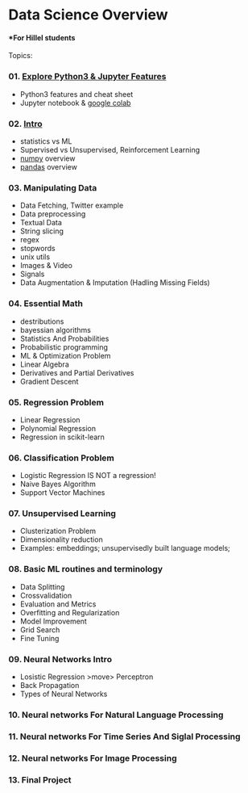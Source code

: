# Data Science Overview
#### *For Hillel students

Topics:
### 01. [Explore Python3 & Jupyter Features](https://github.com/korobool/hlll_course/blob/master/topics/01_learning_python3.ipynb)
  * Python3 features and cheat sheet
  * Jupyter notebook & [google colab](https://colab.research.google.com/)
### 02. [Intro](https://github.com/korobool/hlll_course/blob/master/topics/02_Introduction.ipynb)
  * statistics vs ML
  * Supervised vs Unsupervised, Reinforcement Learning
  * [numpy](https://www.numpy.org/) overview
  * [pandas](https://pandas.pydata.org/) overview  
### 03. Manipulating Data
  * Data Fetching, Twitter example
  * Data preprocessing
  * Textual Data
   * String slicing
   * regex
   * stopwords
   * unix utils
  * Images & Video
  * Signals
  * Data Augmentation & Imputation (Hadling Missing Fields)
### 04. Essential Math
  * destributions
  * bayessian algorithms 
  * Statistics And Probabilities
  * Probabilistic programming
  * ML & Optimization Problem
  * Linear Algebra
  * Derivatives and Partial Derivatives
  * Gradient Descent
### 05. Regression Problem
  * Linear Regression
  * Polynomial Regression
  * Regression in scikit-learn 
### 06. Classification Problem
  * Logistic Regression IS NOT a regression!
  * Naive Bayes Algorithm
  * Support Vector Machines
### 07. Unsupervised Learning
  * Clusterization Problem
  * Dimensionality reduction
  * Examples: embeddings; unsupervisedly built language models;
### 08. Basic ML routines and terminology
  * Data Splitting
  * Crossvalidation
  * Evaluation and Metrics 
  * Overfitting and Regularization
  * Model Improvement
  * Grid Search
  * Fine Tuning
### 09. Neural Networks Intro
  * Losistic Regression  >move> Perceptron
  * Back Propagation
  * Types of Neural Networks
### 10. Neural networks For Natural Language Processing
### 11. Neural networks For Time Series And Siglal Processing
### 12. Neural networks For Image Processing
### 13. Final Project

